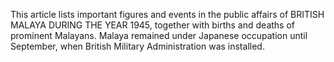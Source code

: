 This article lists important figures and events in the public affairs of BRITISH MALAYA DURING THE YEAR 1945, together with births and deaths of prominent Malayans. Malaya remained under Japanese occupation until September, when British Military Administration was installed.
